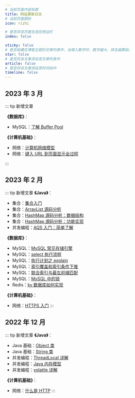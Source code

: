 ```yaml
---
# 当前页面内容标题
title: 网站更新日志
# 当前页面图标
icon: rizhi

# 是否将该页面生成在侧边栏
index: false

sticky: false
# 是否收藏在博客主题的文章列表中，当填入数字时，数字越大，排名越靠前。
star: false
# 是否将该文章添加至文章列表中
article: false
# 是否将该文章添加至时间线中
timeline: false
---
```



## 2023 年 3 月
::: tip 新增文章

**《数据库》**：
- MySQL：[了解 Buffer Pool](../studynotes/database/mysql/buffer_pool/了解BufferPool.md)

**《计算机基础》**：
- 网络：[计算机网络模型](../studynotes/cs/network/basis/计算机网络模型.md)
- 网络：[键入 URL 到页面显示全过程](../studynotes/cs/network/basis/键入URL到页面显示全过程.md)

:::

## 2023 年 2 月
::: tip 新增文章
**《Java》**：
- 集合：[集合入门](../studynotes/java/collection/集合入门.md)
- 集合：[ArrayList 源码分析](../studynotes/java/collection/ArrayList源码分析.md)
- 集合：[HashMap 源码分析：数据结构](../studynotes/java/collection/HashMap源码分析：数据结构.md)
- 集合：[HashMap 源码分析：功能实现](../studynotes/java/collection/HashMap源码分析：功能实现.md)
- 并发编程：[AQS 入门：简单了解](../studynotes/java/concurrency/AQS入门：简单了解.md)

**《数据库》**：
- MySQL：[MySQL 常见存储引擎](../studynotes/database/mysql/basis/MySQL常见存储引擎.md)
- MySQL：[select 执行流程](../studynotes/database/mysql/basia/select执行流程.md)
- MySQL：[执行计划之 explain](../studynotes/database/mysql/index/执行计划之explain.md)
- MySQL：[索引覆盖和索引条件下推](../studynotes/database/mysql/index/索引覆盖和索引条件下推.md)
- MySQL：[联合索引与最左前缀匹配](../studynotes/database/mysql/index/联合索引与最左前缀匹配.md)
- MySQL：[MySQL 中的锁](../studynotes/database/mysql/lock/MySQL中的锁.md)
- Redis：[kv 数据库如何实现](../studynotes/database/redis/basis/kv数据库如何实现.md)

**《计算机基础》**：
- 网络：[HTTPS 入门](../studynotes/cs/network/http/HTTPS入门.md)
:::

## 2022 年 12 月
::: tip 新增文章
**《Java》**：
- Java 基础：[Object 类](../studynotes/java/javase/Object类.md)
- Java 基础：[String 类](../studynotes/java/javase/String类.md)
- 并发编程：[ThreadLocal 详解](../studynotes/java/concurrency/ThreadLocal详解.md)
- 并发编程：[Java 内存模型](../studynotes/java/concurrency/Java内存模型.md)
- 并发编程：[volatile 详解](../studynotes/java/concurrency/volatile详解.md)

**《计算机基础》**：
- 网络：[什么是 HTTP](../studynotes/cs/network/http/什么是HTTP.md)
:::
